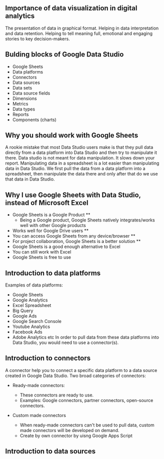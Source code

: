## Importance of data visualization in digital analytics
The presentation of data in graphical format.
Helping in data interpretation and data retention.
Helping to tell meaning full, emotional and engaging stories to key decision-makers.

## Bulding blocks of Google Data Studio
- Google Sheets
- Data platforms
- Connectors
- Data sources
- Data sets
- Data source fields
- Dimensions
- Metrics
- Data types
- Reports
- Components (charts)

## Why you should work with Google Sheets
A rookie mistake that most Data Studio users make is that they pull data directly from a data platform into Data Studio and then try to manipulate it there.
Data studio is not meant for data manipulation. It slows down your report.
Manipulating data in a spreadsheet is a lot easier than manipulating data in Data Studio.
We first pull the data from a data platform into a spreadsheet, then manipulate the data there and only after that do we use that data in Data Studio.

## Why I use Google Sheets with Data Studio, instead of Microsoft Excel
- Google Sheets is a Google Product **
  - Being a Google product, Google Sheets natively integrates/works well with other Google products
- Works well for Google Drive users **
- You can access Google Sheets from any device/browser **
- For project collaboration, Google Sheets is a better solution **
- Google Sheets is a good enough alternative to Excel
- You can still work with Excel
- Google Sheets is free to use

## Introduction to data platforms
Examples of data platforms:
- Google Sheets
- Google Analytics
- Excel Spreadsheet
- Big Query
- Google Ads
- Google Search Console
- Youtube Analytics
- Facebook Ads
- Adobe Analytics etc
In order to pull data from these data platforms into Data Studio, you would need to use a connector(s).

## Introduction to connectors
A connector help you to connect a specific data platform to a data source created in Google Data Studio.
Two broad categories of connectors:
- Ready-made connectors:
  - These connectors are ready to use.
  - Examples: Google connectors, partner connectors, open-source connectors.
 
- Custom made connectors
  - When ready-made connectors can't be used to pull data, custom made connectors will be developed on demand.
  - Create by own connector by uisng Google Apps Script

## Introduction to data sources

